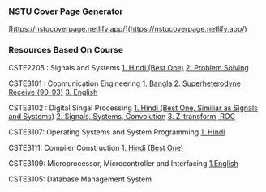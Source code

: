 ### NSTU Cover Page Generator

[https://nstucoverpage.netlify.app/](https://nstucoverpage.netlify.app/)

### Resources Based On Course

CSTE2205 : Signals and Systems
[1. Hindi (Best One)](https://www.youtube.com/watch?v=x5qRAihZRks&list=PL9RcWoqXmzaIG-RWneeqDJ-FCt66S15pl&index=2)
[2. Problem Solving](https://www.youtube.com/playlist?list=PLXOYj6DUOGrrAlYxrAu5U2tteJTrSe5Gt)

CSTE3101 : Coomunication Engineering
[1. Bangla](https://www.youtube.com/watch?v=AJ-QfSSgXTg&list=PLMjaJoGgWV1nNjZXvcps2TrjdloXQxwbn&index=2&ab_channel=RojibEEEAcademy)
[2. Superheterodyne Receive:(90-93)](https://www.youtube.com/watch?v=gwW0MnNVevY&list=PLc3zKsWdO93e2I625YDlXi0LlbBth1QpB&index=93&ab_channel=RKClasses)
[3. English](https://www.youtube.com/watch?v=kAs8OerKRmc&list=PLgwJf8NK-2e7uyUYrpgUUQowmRuKxRdwp&index=1&ab_channel=EngineeringFunda)

CSTE3102 : Digital Singal Processing
[1. Hindi (Best One, Similiar as Signals and Systems)](https://www.youtube.com/watch?v=x5qRAihZRks&list=PL9RcWoqXmzaIG-RWneeqDJ-FCt66S15pl&index=2)
[2. Signals, Systems, Convolution](https://www.youtube.com/playlist?list=PLnPkMfyANm0yc6SZKH76QyucOZBPUUEYP)
[3. Z-transform, ROC](https://www.youtube.com/playlist?list=PLnPkMfyANm0wJwZcN0IyyunDdDRdG6-ua)

CSTE3107: Operating Systems and System Programming
[1. Hindi](https://www.youtube.com/playlist?list=PLG9aCp4uE-s17rFjWM8KchGlffXgOzzVP)

CSTE3111: Compiler Construction
[1. Hindi (Best One)](https://www.youtube.com/playlist?list=PL1QH9gyQXfguPNDTsnG90W2kBDQpYLDQr)

CSTE3109: Microprocessor, Microcontroller and Interfacing
[1.English](https://www.youtube.com/watch?v=RP2sWt_oAWo&list=PLgwJf8NK-2e5vHwmowy_kGtjq9Ih0FzwN&ab_channel=EngineeringFunda)

CSTE3105: Database Management System
